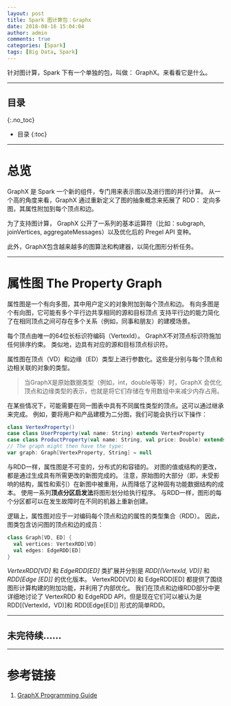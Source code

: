 ```yaml
---
layout: post
title: Spark 图计算包：Graphx
date: 2018-08-16 15:04:04
author: admin
comments: true
categories: [Spark]
tags: [Big Data, Spark]
---
```


针对图计算，Spark 下有一个单独的包，叫做： GraphX。来看看它是什么。

<!-- more -->

---
## 目录
{:.no_toc}

* 目录
{:toc}
---

# 总览

GraphX 是 Spark 一个新的组件，专门用来表示图以及进行图的并行计算。
从一个高的角度来看，GraphX 通过重新定义了图的抽象概念来拓展了 RDD： 定向多图，其属性附加到每个顶点和边。

为了支持图计算， GraphX 公开了一系列的基本运算符（比如：subgraph, joinVertices, aggregateMessages）以及优化后的 Pregel API 变种。

此外，GraphX包含越来越多的图算法和构建器，以简化图形分析任务。

---

# 属性图 The Property Graph

属性图是一个有向多图，其中用户定义的对象附加到每个顶点和边。 
有向多图是个有向图，它可能有多个平行边共享相同的源和目标顶点
支持平行边的能力简化了在相同顶点之间可存在多个关系（例如，同事和朋友）的建模场景。

每个顶点由唯一的64位长标识符编码（VertexId）。 GraphX不对顶点标识符施加任何排序约束。
类似地，边具有对应的源和目标顶点标识符。

属性图在顶点（VD）和边缘（ED）类型上进行参数化。这些是分别与每个顶点和边相关联的对象的类型。
> 当GraphX是原始数据类型（例如，int，double等等）时，GraphX 会优化顶点和边缘类型的表示，也就是将它们存储在专用数组中来减少内存占用。

在某些情况下，可能需要在同一图表中具有不同属性类型的顶点。这可以通过继承来完成。
例如，要将用户和产品建模为二分图，我们可能会执行以下操作：
```scala
class VertexProperty()
case class UserProperty(val name: String) extends VertexProperty
case class ProductProperty(val name: String, val price: Double) extends VertexProperty
// The graph might then have the type:
var graph: Graph[VertexProperty, String] = null
```

与RDD一样，属性图是不可变的，分布式的和容错的。
对图的值或结构的更改，都是通过生成具有所需更改的新图完成的。
注意，原始图的大部分（即，未受影响的结构，属性和索引）在新图中被重用，从而降低了这种固有功能数据结构的成本。
使用一系列**顶点分区启发法**将图形划分给执行程序。
与RDD一样，图形的每个分区都可以在发生故障时在不同的机器上重新创建。

逻辑上，属性图对应于一对编码每个顶点和边的属性的类型集合（RDD）。
因此，图类包含访问图的顶点和边的成员：
```scala
class Graph[VD, ED] {
  val vertices: VertexRDD[VD]
  val edges: EdgeRDD[ED]
}
```

_VertexRDD[VD]_ 和 _EdgeRDD[ED]_ 类扩展并分别是 _RDD[(VertexId, VD)]_ 和 _RDD[Edge [ED]]_ 的优化版本。
VertexRDD[VD] 和 EdgeRDD[ED] 都提供了围绕图形计算构建的附加功能，并利用了内部优化。
我们在顶点和边缘RDD部分中更详细地讨论了 VertexRDD 和 EdgeRDD API，但是现在它们可以被认为是 RDD[(VertexId，VD)]和 RDD[Edge[ED]] 形式的简单RDD。

---

## 未完待续......


---

# 参考链接

1. [GraphX Programming Guide](http://spark.apache.org/docs/latest/graphx-programming-guide.html)